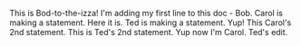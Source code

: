 This is Bod-to-the-izza!
I'm adding my first line to this doc - Bob.
Carol is making a statement.  Here it is.
Ted is making a statement. Yup!
This Carol's 2nd statement.
This is Ted's 2nd statement.
Yup now I'm Carol.
Ted's edit.
